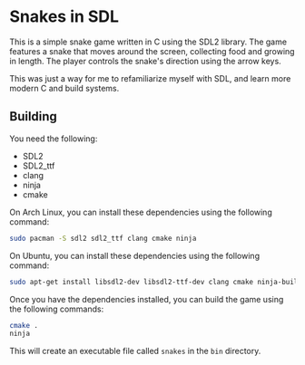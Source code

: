 # Snakes in SDL

This is a simple snake game written in C using the SDL2 library. The game features a snake that moves around the screen,
collecting food and growing in length. The player controls the snake's direction using the arrow keys.

This was just a way for me to refamiliarize myself with SDL, and learn more modern C and build systems.

## Building

You need the following:

- SDL2
- SDL2_ttf
- clang
- ninja
- cmake

On Arch Linux, you can install these dependencies using the following command:

```bash
sudo pacman -S sdl2 sdl2_ttf clang cmake ninja
```

On Ubuntu, you can install these dependencies using the following command:

```bash
sudo apt-get install libsdl2-dev libsdl2-ttf-dev clang cmake ninja-build
```

Once you have the dependencies installed, you can build the game using the following commands:

```bash
cmake .
ninja
```

This will create an executable file called `snakes` in the `bin` directory.


